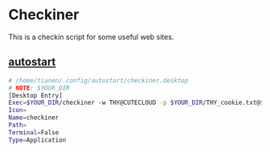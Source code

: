 # Checkiner

This is a checkin script for some useful web sites.

## [autostart](https://wiki.archlinuxcn.org/wiki/KDE#%E8%87%AA%E5%90%AF%E5%8A%A8)

```bash
# /home/tianen/.config/autostart/checkiner.desktop
# NOTE: $YOUR_DIR
[Desktop Entry]
Exec=$YOUR_DIR/checkiner -w THY@CUTECLOUD -p $YOUR_DIR/THY_cookie.txt@$YOUR_DIR/CUTECLOUD_cookie.txt
Icon=
Name=checkiner
Path=
Terminal=False
Type=Application
```
